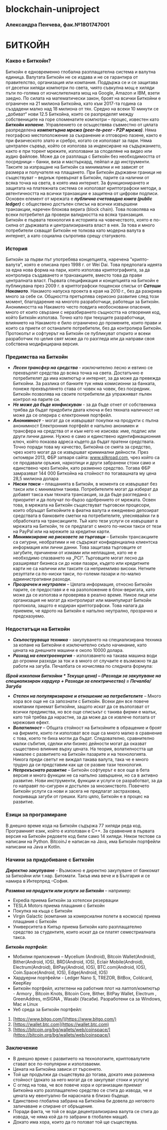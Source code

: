 # blockchain-uniproject

### Александра Пенчева, фак.№1801747001

# **БИТКОЙН**

### **Какво е Биткойн?**

Биткойн е едновременно глобална разплащателна система и валутна единица. Валутата Биткойн не се издава и не се гарантира от правителство, организация или компания. Поддържа се и се защитава от десетки хиляди компютри по света, чиято съвкупна мощ е хиляди пъти по-голяма от изчислителната мощ на Google, Amazon и IBM, взети заедно. 
По силата на математически закон, броят на всички Биткойни е ограничен на 21 милиона Биткойна, като към 2017-та година са създадени малко над 18 милиона от тях. Средно на всеки 10 минути се „добиват“ нови 12.5 Биткойна, които се разпределят между собствениците на горе споменатите компютри – процес, известен като **_Биткойн копаене_**.
Управлението се осъществява съвместно от цялата разпределена **_компютърна мрежа (peer-to-peer - P2P мрежа)_**. Няма географско местоположение за съхранение и отговорно пазене, както е при физическото злато и сребро, когато се използват за пари. Няма централен сървър, който се използва за индексиране на съдържанието, както е при торент мрежите, използвани за споделяне на видео или аудио файлове. 
Може да се разплаща с Биткойн без необходимостта от посредници – банки, виза и мастъркард, пейпал и др инструменти. Таксите за изпращане на Биткойн са минимални и не зависят от размера и получателя на плащането. При Биткойн държавни граници не съществуват – веднъж превърнат в Биткойн, парите са налични от всяка точка на света, в която има интернет.
За функционирането и защитата на платежната система се използват криптографски методи, а автентичността на всички транзакции е защитена от цифрови подписи. Основен елемент от мрежата е **_публична счетоводна книга (public ledger)_** с обществено достъпен списък на всички извършени транзакции, наречен блокова верига (block chain). Това позволява на всеки потребител да провери валидността на всяка транзакция.
Биткойн е първата технология в историята на човечеството, която е по-силна от държавата и централизираната власт в нея. За това и много потребители схващат Биткойн не толкова като модерна валута в интернет, а като социална съпротива срещу статуквото.

### **История**

Биткойн за първи път употребява концепцията, наречена "крипто-валута", която е описана през 1998 г. от Wei Dai. Това предполага идеята за една нова форма на пари, която използва криптографията, за да контролира създаването и транзакциите, вместо това да прави централната власт. Първата спецификация и концепцията на Биткойн е публикувана през 2009 г. в криптографски пощенски списък от **_Сатоши Накамото_**. Накамото напуска проекта в края на 2010 г., без да разкрива много за себе си. Общността претърпява сериозно развитие след този момент, благодарение на многото разработчици, работещи за Биткойн. Анонимността на Накамото често повдига необосновани опасения, много от които свързани с неразбирането същността на отворения код, който Биткойн използва. Точно като при текущите разработчици, влиянието на Накамото е било ограничено до промените, които прави и които са приети от останалите потребители, без да контролира Биткойн.
Протоколът и софтуерът на Биткойн се публикуват открито и всеки разработчик по целия свят може да го разгледа или да направи своя собствена модифицирана версия. 

### **Предимства на Биткойн**

-	**_Лесен трансфер на средства_** - изключително лесно и евтино се прехвърлят средства до всяка точка на света. Достатъчно е потребителят да има компютър и интернет, за да може да превежда Биткойни. За разлика от банките тук няма комисионни за банката, понеже прехвърлянето става от човек на човек, без посредник. Биткойн позволява на своите потребители да упражняват пълен контрол на парите си.
-	**_Не може да бъде конфискуван_**  - за да бъде отнет от собственика трябва да бъдат придобити двата ключа и без тяхната наличност не може да се оперира с електронния портфейл.
-	**_Анонимност_**  - могат да се извършват покупки на продукти с пълна анонимност Електронния портфейл е напълно анонимен и трансфера на средства от и към него не изисква: име, подпис или други лични данни. Нужно е само и единствено идентификационния ключ, който показва адреса където да бъдат пратени средствата. Точно поради това му качество, Биткойна се смята за средство, чрез което могат да се извършват криминални дейности. През октомври 2013, ФБР затваря сайта: www.silkroad.com, чрез който са се продавали оръжия, наркотици и други забранени стоки само и единствено чрез Биткойн, като разменно средство. Тогава ФБР замразяват 144 000 Биткойна на стойност по тогавашната му цена 28,5 милиона долара 
-	**_Ниски такси_** – плащанията в Биткойн, в момента се извършват без такси или с минимални такива. Потребителите могат да изберат да добавят такса към тяхната трансакция, за да бъде разгледана с приоритет и да получат по-бързо одобрението от мрежата. Освен това, в мрежата на Биткойн съществуват търговски процесори, които обръщат Биткойните в фиатна валута и ежедневно депозират средствата в банковите сметки на потребителите, улеснявайки ги в обработката на трансакциите. Тъй като тези услуги се извършват в мрежата на Биткойн, те се предлагат с много по-ниски такси от тези на PayPal или на мрежите за кредитни карти.
-	**_Минимизиране на рисковете за търговци_** – Биткойн трансакциите са сигурни, необратими и не съдържат конфиденциална клиентска информация или лични данни. Това защитава търговците от загубите, причинени от измами или неплащане, като не е необходимо спазването на „PCI“. Търговците могат лесно да разширяват бизнеса си до нови пазари, където или кредитните карти не са налични или таксите са неприемливо високи. Нетните резултати са по-ниски такси, по-големи пазари и по-малко административни разходи.
-	**_Прозрачен и неутрален_** – Цялата информация, относно Биткойн парите, се предоставя и е на разположение в блок-веригата, като може да се използва и проверява в реално време. Никое лице или организация не могат да контролират или манипулират Биткойн протокола, защото е кодиран криптографски. Това налага да приемем, че ядрото на Биткойн е напълно неутрално, прозрачно и предсказуемо.

### **Недостатъци на Биткойн**

-	**_Скъпоструваща техника_** - закупуването на специализирана техника за копане на Биткойни е изключително скъпо начинание, като цената на днешните машини е около 10000 долара. 
-	**_Разход на електроенергия_** - използването на такава машина води до огромни разходи за ток и в много от случаите е възможно тя да работи на загуба. Печалбата се изчислява по следната формула:
 
**_(Брой изкопани Биткойни * Текуща цена) – (Разходи за закупуване на специализиран хардуер + Разходи за електричество) = Печалба/Загуба_**

-	**_Степен на популяризиране и отношение на потребителите_** – Много хора все още не са запознати с Биткойн. Всеки ден все повече компании приемат Биткойни, защото искат да се възползват от всички предимства, но все още списъкът с такива фирми е малък, като той трябва да нарастне, за да може да се извлече ползата от мрежовия ефект.
-	**_Волатилност_** – Общата стойност на Биткойните в обращение и броят на фирмите, които ги използват все още са много малко в сравнение с това, което те биха могли да бъдат. Следователно, сравнително малки събития, сделки или бизнес дейности могат да оказват съществено влияние върху цената. На теория, волатилността ще намалее с развитието на Биткойн пазарите и на технологията. Никога преди светът не виждал такава валута, така че е много трудно да си представим как ще се развие тази технология.
-	**_Непрекъснато развитие_** – Биткойн софтуерът е все още в бета версия и много функции не са напълно завършени, но са в активно развитие. Нови инструменти, функции и услуги се разработват, за да го направят по-сигурен и достъпен за мнозинството. Повечето Биткойн услуги са нови и засега не предлагат застраховка, покриваща загуби от грешки. Като цяло, Биткойн е в процес на развитие.

### **Езици за програмиране**

В днешно време кода на Биткойн съдържа 77 хиляди реда код. Програмният език, който е използван е C++. За сравнение в първата версия на Биткойн редовете код били само 14 хиляди.
Някои тестове са написани на Python. 
BitcoinJ е написан на Java, има Биткойн портфейли написани на Java и Kotlin.

### **Начини за придобиване с Биткойн**

**_Директно закупуване_** - Възможно е директно закупуване от банкомат за Биткойни или т.нар. Битомати. Такъв има вече и в България и се намира в Интерпред –София.

**_Размяна на продукти или услуги за Биткойн_** –  например:
*	Expedia приема Биткойн за хотелски резервации
*	TESLA Motors приема плащания с Биткойн
*	Покупка на  къща с Биткойн
*	Virgin Galactic (компания за комерсиални полети в космоса) приема плащания с Биткойн
*	Университета в Кипър приема Биткойн като разплащателно средство за студентите, които искат да си платят семестриалната такса.

**_Биткойн портфейл_**:
-	Мобилни приложения – Mycelium (Android), Bitcoin Wallet(Android), Bither(Android, IOS), BRD(Android, IOS), Eclair Mobile(Android), Electrum(Android), BitPay(Android, IOS), BTC.com(Android, IOS), Coin.Space(Android, IOS), Edge(Android, IOS)
-	Хардуерни портфейли - Ledger Nano S, TREZOR, BitBox, Coldcard, KeepKey
-	Биткойн портфейл, изтеглени на работния плот на лаптоп/компютър - Armory , Bitcoin Knots, Bitcoin Core, Bither, BitPay Wallet, Electrum , GreenAddres, mSIGNA , Wasabi (Уасаби). Разработени са за Windows, Mac и Linux
-	Уеб среда за Биткойн портфейл:

1. [https://www.bitgo.com/](https://www.bitgo.com/)
2. [https://wallet.btc.com](https://wallet.btc.com)
3. [https://bitcoin.org/bg/wallets/web/coinspace/](https://bitcoin.org/bg/wallets/web/coinspace/)

### **Заключение**

-	В днешно време с развитието на технологиите, криптовалутите стават все по-популярни и използваеми.
-	Цената на Биткойна зависи от търсенето.
-	Той ще продължи да съществува до тогава, докато има разменна стойност (докато за него могат да се закупуват стоки и услуги)
-	С оглед на това, че все повече хора и организации приемат Биткойна като разплащателно средство се стига до извода, че и цената му евентуално би нараснала в близко бъдеще.
-	Единствено глобална забрана на Биткойна би довела до неговото заличаване и спиране от обръщение.
-	Поради факта, че той се води децентрализирана валута се стига до извода, че няма кой да го забрани в глобален мащаб.
-	Докато има хора, които да го ползват той ще съществува.
